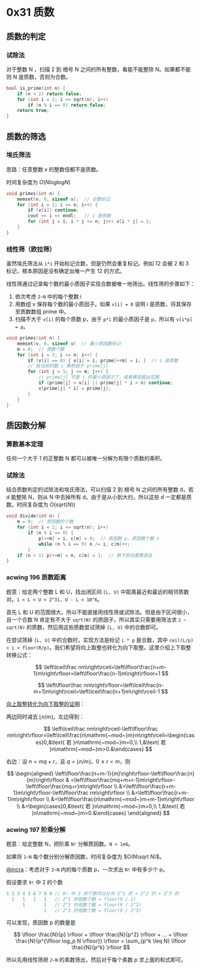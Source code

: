 # 0x31 质数

## 质数的判定

### 试除法

对于整数 N ，扫描 2 到 根号 N 之间的所有整数，看能不能整除 N。如果都不能则 N 是质数，否则为合数。

```c++
bool is_prime(int n) {
    if (n < 2) return false;
    for (int i = 2; i <= sqrt(n); i++)
        if (n % i == 0) return false;
    return true;
}
```

## 质数的筛选

### 埃氏筛法

思路：任意整数 x 的整数倍都不是质数。

时间复杂度为 $O(NloglogN)$

```c++
void primes(int n) {
    memset(v, 0, sizeof v);  // 合数标记
    for (int i = 2; i <= n; i++) {
        if (v[i]) continue;
        cout << i << endl;   // i 是质数
        for (int j = i; i * j <= n; j++) v[i * j] = 1;
    }
}
```

### 线性筛（欧拉筛）

虽然埃氏筛法从 `i*i` 开始标记合数，但是仍然会重复标记。例如 12 会被 2 和 3 标记，根本原因是没有确定出唯一产生 12 的方式。

线性筛通过记录每个数的最小质因子实现合数被唯一地筛出。线性筛的步骤如下：

1. 依次考虑 `2~N` 中的每个整数 i
2. 用数组 v 保存每个数的最小质因子。如果 `v[i] = 0` 说明 i 是质数，将其保存至质数数组 prime 中。
3. 扫描不大于 `v[i]` 的每个质数 p，由于 `p*i` 的最小质因子是 `p`，所以有 `v[i*p] = p`。

```c++
void primes(int n) {
    memset(v, 0, sizeof v)  // 最小质因数标记
    m = 0;  // 质数个数
    for (int i = 2; i <= n; i++) {
        if (v[i] == 0) { v[i] = i; prime[++m] = i; }  // i 是质数
        // 给当前的数 i 乘质因子 prime[j]
        for (int j = 1; j <= m; j++) {
            // prime[j] 不是 i 的最小质因子了，或者乘完超出范围
            if (prime[j] > v[i] || prime[j] * i > n) continue;
            v[prime[j] * i] = prime[j];
        }
    }
}
```

## 质因数分解

### 算数基本定理

任何一个大于 1 的正整数 N 都可以被唯一分解为有限个质数的乘积。

### 试除法

结合质数判定的试除法和埃氏筛法，可以扫描 2 到 根号 N 之间的所有整数 d，若 d 能整除 N，则从 N 中去掉所有 d。由于是从小到大扫，所以这些 d 一定都是质数。时间复杂度为 $O(sqrt(N))$

```c++
void divide(int n) {
    m = 0;  // 质因数的个数
    for (int i = 2; i <= sqrt(n); i++) 
        if (n % i == 0) {
            p[++m] = i, c[m] = 0;  // 质因数 p，质因数个数 c
            while (n % i == 0) n /= i, c[m]++;
        }
    if (n > 1) p[++m] = n, c[m] = 1;  // 剩下的也要算进去
}
```

### acwing 196 质数距离

题意：给定两个整数 L 和 U，找出闭区间 `[L, U]` 中距离最近和最远的相邻质数对。`1 < L < U < 2^31, U - L < 10^6`。

首先 L 和 U 的范围很大，所以不能直接用线性筛或试除法。但是由于区间很小，且一个合数 N 肯定有不大于 `sqrt(N)` 的质因子，所以其实只需要用筛法求 `2 ~ sqrt(N)` 的质数，然后用这些质数尝试筛掉 `[L, U]` 中的合数即可。

在尝试筛掉 `[L, U]` 中的合数时，实现方法是标记 `i * p` 是合数，其中 `ceil(L/p) < i < floor(R/p)`。我们希望将向上取整也转化为向下取整。这里介绍上下取整转换公式：

$$
\left\lceil\frac nm\right\rceil=\left\lfloor\frac{n+m-1}m\right\rfloor=\left\lfloor\frac{n-1}m\right\rfloor+1 
$$

$$
\left\lfloor\frac nm\right\rfloor=\left\lceil\frac{n-m+1}m\right\rceil=\left\lceil\frac{n+1}m\right\rceil-1
$$

[向上取整转化为向下取整的证明](https://blog.csdn.net/qq_41437512/article/details/128243628)：

两边同时减去 $\lfloor n / m \rfloor$，左边得到：

$$
\left\lceil\frac nm\right\rceil-\left\lfloor\frac nm\right\rfloor=\left\lceil\frac{n\mathrm{~mod~}m}m\right\rceil=\begin{cases}0,&\text{ 若 }n\mathrm{~mod~}m=0,\\ 1,&\text{ 若 }n\mathrm{~mod~}m>0.&\end{cases}
$$

右边：设 $n = mq + r$，且 $q = \lfloor n / m \rfloor$，$0 \leq r < m$，则

$$
\begin{aligned}
\left\lfloor\frac{n+m-1}{m}\right\rfloor-\left\lfloor\frac{n}{m}\right\rfloor & =\left\lfloor\frac{mq+m+r-1}m\right\rfloor-\left\lfloor\frac{mq+r}m\right\rfloor  \\
&=\left\lfloor\frac{r+m-1}m\right\rfloor-\left\lfloor\frac rm\right\rfloor \\
&=\left\lfloor\frac{r+m-1}m\right\rfloor \\
&=\left\lfloor\frac{n\mathrm{~mod~}m+m-1}m\right\rfloor \\
&=\begin{cases}0,&\text{ 若 }n\mathrm{~mod~}m=0,\\ 1,&\text{ 若 }n\mathrm{~mod~}m>0.&\end{cases}
\end{aligned}
$$

### acwing 197 阶乘分解

题意：给定整数 N，把阶乘 `N!` 分解质因数。`N < 1e6`。

如果将 `1~N` 每个数分别分解质因数，时间复杂度为 $O(N\sqrt N)$。

[@incra](https://www.acwing.com/solution/content/151488/)：考虑对于 `2~N` 内的每个质数 p，一次求出 `N!` 中有多少个 p。

假设要求 `9!` 中 2 的个数

```c++
1 2 3 4 5 6 7 8 9 // 8! 中 2 的个数可以分为 2^1 的 + 2^2 的 + 2^3 的
  1   1   1   1   // 2^1 的倍数个数 = floor(9 / 2)
      1       1   // 2^2 的倍数个数 = floor(9 / 2^2)
              1   // 2^3 的倍数个数 = floor(9 / 2^3)
```

可以发现，质因数 p 的数量是

$$
\lfloor \frac{N}{p} \rfloor + \lfloor \frac{N}{p^2} \rfloor + ... + \lfloor \frac{N}{p^{\lfloor log_p N \rfloor}} \rfloor = \sum_{p^k \leq N} \lfloor \frac{N}{p^k} \rfloor
$$

所以先用线性筛把 `2~N` 的素数筛出，然后对于每个素数 p 求上面的和式即可。